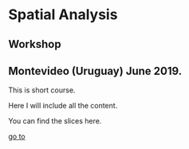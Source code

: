 # Spatial Analysis
## Workshop
## Montevideo (Uruguay) June 2019.

This is short course. 

Here I will include all the content. 

You can find the slices here. 

[go to](test.html)

